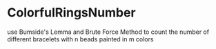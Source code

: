# ColorfulRingsNumber
use Bumside's Lemma and Brute Force Method to count the number of different bracelets with n beads painted in m colors 
